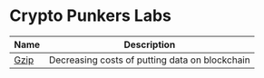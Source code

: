 # Crypto Punkers Labs

| Name          | Description                                    |
| ------------- | ---------------------------------------------- |
| [Gzip](/gzip) | Decreasing costs of putting data on blockchain |
